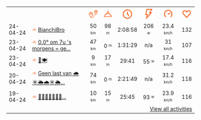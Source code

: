 <table>
    <tr>
        <th></th>
        <th></th>
        <th align="center"><img src="https://raw.githubusercontent.com/robiningelbrecht/strava-activities/master/public/distance.svg" width="30" alt="distance" title="distance"/></th>
        <th align="center"><img src="https://raw.githubusercontent.com/robiningelbrecht/strava-activities/master/public/elevation.svg" width="30" alt="elevation" title="elevation"/></th>
        <th align="center"><img src="https://raw.githubusercontent.com/robiningelbrecht/strava-activities/master/public/time.svg" width="30" alt="time" title="time"/></th>
        <th align="center"><img src="https://raw.githubusercontent.com/robiningelbrecht/strava-activities/master/public/average-watt.svg" width="30" alt="average watts" title="average watts"/></th>
        <th align="center"><img src="https://raw.githubusercontent.com/robiningelbrecht/strava-activities/master/public/average-speed.svg" width="30" alt="average speed" title="average speed"/></th>
        <th align="center"><img src="https://raw.githubusercontent.com/robiningelbrecht/strava-activities/master/public/heart-rate.svg" width="30" alt="average heart rate" title="average heart rate"/></th>
    </tr>
            <tr>
            <td>24-04-24</td>
            <td>
                <img src="https://raw.githubusercontent.com/robiningelbrecht/strava-activities/master/public/activity-ride.svg" width="12" alt="BianchiBro" title="BianchiBro"/>
<a href="https://www.strava.com/activities/11255565625" title="Kcal: 1148 | Gear: None ">BianchiBro</a>
            </td>
            <td align="center">50 <sup><sub>km</sub></sup></td>
            <td align="center">98 <sup><sub>m</sub></sup></td>
            <td align="center">2:08:58</td>
            <td align="center">206 <sup><sub>w</sub></sup></td>
            <td align="center">23.4 <sup><sub>km/h</sub></sup></td>
            <td align="center">132</td>
        </tr>
            <tr>
            <td>23-04-24</td>
            <td>
                <img src="https://raw.githubusercontent.com/robiningelbrecht/strava-activities/master/public/activity-ride.svg" width="12" alt="0.0° om 7u &#039;s morgens = geen 🚴‍♂️ commute" title="0.0° om 7u &#039;s morgens = geen 🚴‍♂️ commute"/>
<a href="https://www.strava.com/activities/11249368842" title="Kcal: 487 | Gear: None ">0.0° om 7u &#039;s morgens = ge...</a>
            </td>
            <td align="center">47 <sup><sub>km</sub></sup></td>
            <td align="center">0 <sup><sub>m</sub></sup></td>
            <td align="center">1:31:29</td>
            <td align="center">n/a</td>
            <td align="center">31 <sup><sub>km/h</sub></sup></td>
            <td align="center">107</td>
        </tr>
            <tr>
            <td>23-04-24</td>
            <td>
                <img src="https://raw.githubusercontent.com/robiningelbrecht/strava-activities/master/public/activity-ride.svg" width="12" alt="👷🍽️" title="👷🍽️"/>
<a href="https://www.strava.com/activities/11245003828" title="Kcal: 228 | Gear: None ">👷🍽️</a>
            </td>
            <td align="center">9 <sup><sub>km</sub></sup></td>
            <td align="center">17 <sup><sub>m</sub></sup></td>
            <td align="center">29:41</td>
            <td align="center">55 <sup><sub>w</sub></sup></td>
            <td align="center">17.4 <sup><sub>km/h</sub></sup></td>
            <td align="center">116</td>
        </tr>
            <tr>
            <td>20-04-24</td>
            <td>
                <img src="https://raw.githubusercontent.com/robiningelbrecht/strava-activities/master/public/activity-ride.svg" width="12" alt="Geen last van 🌧️☀️🌦️🌧️☀️🌦️🌧️" title="Geen last van 🌧️☀️🌦️🌧️☀️🌦️🌧️"/>
<a href="https://www.strava.com/activities/11225203489" title="Kcal: 941 | Gear: None ">Geen last van 🌧️☀️🌦️🌧️☀️🌦️...</a>
            </td>
            <td align="center">74 <sup><sub>km</sub></sup></td>
            <td align="center">0 <sup><sub>m</sub></sup></td>
            <td align="center">2:21:49</td>
            <td align="center">n/a</td>
            <td align="center">31.2 <sup><sub>km/h</sub></sup></td>
            <td align="center">118</td>
        </tr>
            <tr>
            <td>19-04-24</td>
            <td>
                <img src="https://raw.githubusercontent.com/robiningelbrecht/strava-activities/master/public/activity-ride.svg" width="12" alt="🚴‍♂️🏊🏻‍♂️🚴‍♂️" title="🚴‍♂️🏊🏻‍♂️🚴‍♂️"/>
<a href="https://www.strava.com/activities/11218667418" title="Kcal: 223 | Gear: None ">🚴‍♂️🏊🏻‍♂️🚴‍♂️...</a>
            </td>
            <td align="center">10 <sup><sub>km</sub></sup></td>
            <td align="center">15 <sup><sub>m</sub></sup></td>
            <td align="center">25:45</td>
            <td align="center">93 <sup><sub>w</sub></sup></td>
            <td align="center">23.9 <sup><sub>km/h</sub></sup></td>
            <td align="center">116</td>
        </tr>
                <tr>
            <td colspan="8" align="right"><a href="https://github.com/robiningelbrecht/strava-activities#activities">View all activities</a></td>
        </tr>
    </table>

